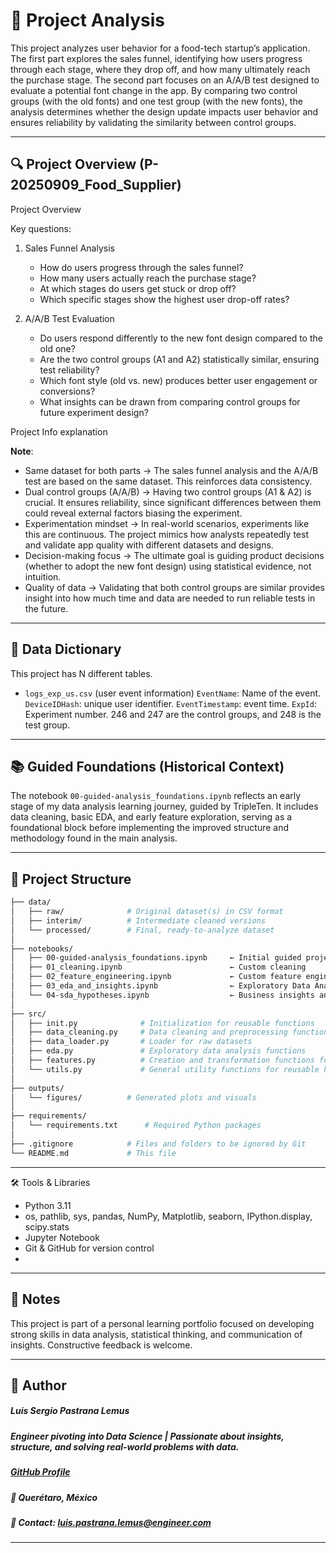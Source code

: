 # 🧭 Project Analysis

This project analyzes user behavior for a food-tech startup’s application. The first part explores the sales funnel, identifying how users progress through each stage, where they drop off, and how many ultimately reach the purchase stage. The second part focuses on an A/A/B test designed to evaluate a potential font change in the app. By comparing two control groups (with the old fonts) and one test group (with the new fonts), the analysis determines whether the design update impacts user behavior and ensures reliability by validating the similarity between control groups.

---

## 🔍 Project Overview (P-20250909_Food_Supplier)

Project Overview

Key questions:

1. Sales Funnel Analysis

    - How do users progress through the sales funnel?
    - How many users actually reach the purchase stage?
    - At which stages do users get stuck or drop off?
    - Which specific stages show the highest user drop-off rates?

2. A/A/B Test Evaluation

    - Do users respond differently to the new font design compared to the old one?
    - Are the two control groups (A1 and A2) statistically similar, ensuring test reliability?
    - Which font style (old vs. new) produces better user engagement or conversions?
    - What insights can be drawn from comparing control groups for future experiment design?

Project Info explanation

__Note__: 

- Same dataset for both parts → The sales funnel analysis and the A/A/B test are based on the same dataset. This reinforces data consistency.
- Dual control groups (A/A/B) → Having two control groups (A1 & A2) is crucial. It ensures reliability, since significant differences between them could reveal external factors biasing the experiment.
- Experimentation mindset → In real-world scenarios, experiments like this are continuous. The project mimics how analysts repeatedly test and validate app quality with different datasets and designs.
- Decision-making focus → The ultimate goal is guiding product decisions (whether to adopt the new font design) using statistical evidence, not intuition.
- Quality of data → Validating that both control groups are similar provides insight into how much time and data are needed to run reliable tests in the future.

---

## 🧮 Data Dictionary

This project has N different tables.

- `logs_exp_us.csv` (user event information)
    `EventName`: Name of the event.
    `DeviceIDHash`: unique user identifier.
    `EventTimestamp`: event time.
    `ExpId`: Experiment number. 246 and 247 are the control groups, and 248 is the test group.
  
---

## 📚 Guided Foundations (Historical Context)

The notebook `00-guided-analysis_foundations.ipynb` reflects an early stage of my data analysis learning journey, guided by TripleTen. It includes data cleaning, basic EDA, and early feature exploration, serving as a foundational block before implementing the improved structure and methodology found in the main analysis.

---

## 📂 Project Structure

```bash
├── data/
│   ├── raw/              # Original dataset(s) in CSV format
│   ├── interim/          # Intermediate cleaned versions
│   └── processed/        # Final, ready-to-analyze dataset
│
├── notebooks/
│   ├── 00-guided-analysis_foundations.ipynb     ← Initial guided project (TripleTen)
│   ├── 01_cleaning.ipynb                        ← Custom cleaning 
│   ├── 02_feature_engineering.ipynb             ← Custom feature engineering
│   ├── 03_eda_and_insights.ipynb                ← Exploratory Data Analysis & visual storytelling
│   └── 04-sda_hypotheses.ipynb                  ← Business insights and hypothesis testing
│
├── src/
│   ├── init.py              # Initialization for reusable functions
│   ├── data_cleaning.py     # Data cleaning and preprocessing functions
│   ├── data_loader.py       # Loader for raw datasets
│   ├── eda.py               # Exploratory data analysis functions
│   ├── features.py          # Creation and transformation functions for new variables to support modeling and EDA
│   └── utils.py             # General utility functions for reusable helpers
│
├── outputs/
│   └── figures/          # Generated plots and visuals
│
├── requirements/
│   └── requirements.txt      # Required Python packages
│
├── .gitignore            # Files and folders to be ignored by Git
└── README.md             # This file
```
---

🛠️ Tools & Libraries

- Python 3.11
- os, pathlib, sys, pandas, NumPy, Matplotlib, seaborn, IPython.display, scipy.stats
- Jupyter Notebook
- Git & GitHub for version control
-

---

## 📌 Notes

This project is part of a personal learning portfolio focused on developing strong skills in data analysis, statistical thinking, and communication of insights. Constructive feedback is welcome.

---

## 👤 Author   
##### Luis Sergio Pastrana Lemus   
##### Engineer pivoting into Data Science | Passionate about insights, structure, and solving real-world problems with data.   
##### [GitHub Profile](https://github.com/LuisPastranaLemus)   
##### 📍 Querétaro, México     
##### 📧 Contact: luis.pastrana.lemus@engineer.com   
---

